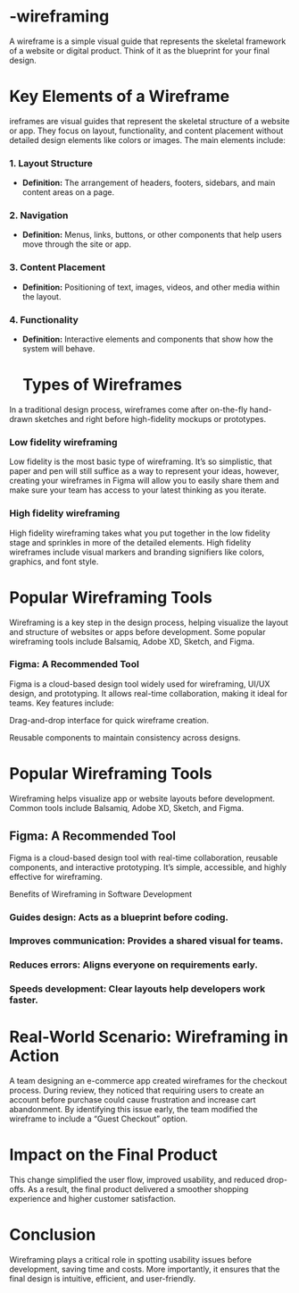 # -wireframing
A wireframe is a simple visual guide that represents the skeletal framework of a website or digital product. Think of it as the blueprint for your final design.

# Key Elements of a Wireframe
ireframes are visual guides that represent the skeletal structure of a website or app. They focus on layout, functionality, and content placement without detailed design elements like colors or images. The main elements include:

### 1. Layout Structure
- **Definition:** The arrangement of headers, footers, sidebars, and main content areas on a page.

### 2. Navigation
- **Definition:** Menus, links, buttons, or other components that help users move through the site or app.

### 3. Content Placement
- **Definition:** Positioning of text, images, videos, and other media within the layout.

### 4. Functionality
- **Definition:** Interactive elements and components that show how the system will behave.

  # Types of Wireframes
In a traditional design process, wireframes come after on-the-fly hand-drawn sketches and right before high-fidelity mockups or prototypes.

### Low fidelity wireframing
Low fidelity is the most basic type of wireframing. It’s so simplistic, that paper and pen will still suffice as a way to represent your ideas, however, creating your wireframes in Figma will allow you to easily share them and make sure your team has access to your latest thinking as you iterate.

### High fidelity wireframing
High fidelity wireframing takes what you put together in the low fidelity stage and sprinkles in more of the detailed elements. High fidelity wireframes include visual markers and branding signifiers like colors, graphics, and font style.


# Popular Wireframing Tools
Wireframing is a key step in the design process, helping visualize the layout and structure of websites or apps before development. Some popular wireframing tools include Balsamiq, Adobe XD, Sketch, and Figma.

### Figma: A Recommended Tool
Figma is a cloud-based design tool widely used for wireframing, UI/UX design, and prototyping. It allows real-time collaboration, making it ideal for teams. Key features include:

Drag-and-drop interface for quick wireframe creation.

Reusable components to maintain consistency across designs.

# Popular Wireframing Tools
Wireframing helps visualize app or website layouts before development. Common tools include Balsamiq, Adobe XD, Sketch, and Figma.

## Figma: A Recommended Tool
Figma is a cloud-based design tool with real-time collaboration, reusable components, and interactive prototyping. It’s simple, accessible, and highly effective for wireframing.

Benefits of Wireframing in Software Development

### Guides design: Acts as a blueprint before coding.

### Improves communication: Provides a shared visual for teams.

### Reduces errors: Aligns everyone on requirements early.

### Speeds development: Clear layouts help developers work faster.


# Real-World Scenario: Wireframing in Action
A team designing an e-commerce app created wireframes for the checkout process. During review, they noticed that requiring users to create an account before purchase could cause frustration and increase cart abandonment. By identifying this issue early, the team modified the wireframe to include a “Guest Checkout” option.

# Impact on the Final Product
This change simplified the user flow, improved usability, and reduced drop-offs. As a result, the final product delivered a smoother shopping experience and higher customer satisfaction.

# Conclusion
Wireframing plays a critical role in spotting usability issues before development, saving time and costs. More importantly, it ensures that the final design is intuitive, efficient, and user-friendly.
